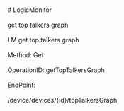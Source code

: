 <br>#     LogicMonitor</br>
<br>get top talkers graph</br>
<br>LM get top talkers graph</br>
<br>Method: Get</br>
<br>OperationID: getTopTalkersGraph</br>
<br>EndPoint:</br>
<br>/device/devices/{id}/topTalkersGraph</br>
